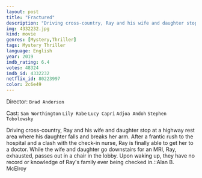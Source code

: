 ```yaml
---
layout: post
title: "Fractured"
description: "Driving cross-country, Ray and his wife and daughter stop at a highway rest area where his daughter falls and breaks her arm. After a frantic rush to the hospital and a clash with the check-in nurse, Ray is finally able to get her to a doctor. While the wife and daughter go downstairs for an MRI, Ray, exhausted, passes out in a chair in the lobby. Upon waking up, they have no record or knowledge of Ray's family ever being che.."
img: 4332232.jpg
kind: movie
genres: [Mystery,Thriller]
tags: Mystery Thriller 
language: English
year: 2019
imdb_rating: 6.4
votes: 48324
imdb_id: 4332232
netflix_id: 80223997
color: 2c6e49
---
```

Director: `Brad Anderson`  

Cast: `Sam Worthington` `Lily Rabe` `Lucy Capri` `Adjoa Andoh` `Stephen Tobolowsky` 

Driving cross-country, Ray and his wife and daughter stop at a highway rest area where his daughter falls and breaks her arm. After a frantic rush to the hospital and a clash with the check-in nurse, Ray is finally able to get her to a doctor. While the wife and daughter go downstairs for an MRI, Ray, exhausted, passes out in a chair in the lobby. Upon waking up, they have no record or knowledge of Ray's family ever being checked in.::Alan B. McElroy